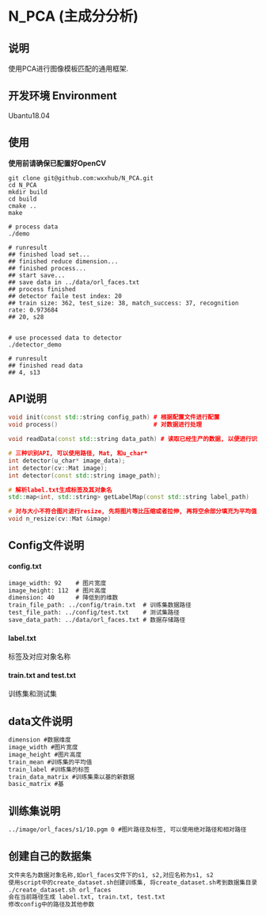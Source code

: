 # N_PCA (主成分分析)  

## 说明  
使用PCA进行图像模板匹配的通用框架.  

## 开发环境 Environment  
Ubantu18.04  

## 使用   
**使用前请确保已配置好OpenCV**   
```shell  
git clone git@github.com:wxxhub/N_PCA.git  
cd N_PCA  
mkdir build  
cd build  
cmake ..  
make  

# process data
./demo  

# runresult
## finished load set...
## finished reduce dimension...
## finished process...
## start save...
## save data in ../data/orl_faces.txt
## process finished
## detector faile test index: 20
## train size: 362, test_size: 38, match_success: 37, recognition rate: 0.973684
## 20, s28


# use processed data to detector
./detector_demo  

# runresult
## finished read data
## 4, s13
```

## API说明
```cpp
void init(const std::string config_path) # 根据配置文件进行配置
void process()                           # 对数据进行处理

void readData(const std::string data_path) # 读取已经生产的数据, 以便进行识别

# 三种识别API, 可以使用路径, Mat, 和u_char*  
int detector(u_char* image_data);
int detector(cv::Mat image);
int detector(const std::string image_path);

# 解析label.txt生成标签及其对象名  
std::map<int, std::string> getLabelMap(const std::string label_path)

# 对与大小不符合图片进行resize, 先将图片等比压缩或者拉伸, 再将空余部分填充为平均值, 需要先将图片灰度化  
void n_resize(cv::Mat &image)
```

## Config文件说明  
#### config.txt  
```txt
image_width: 92    # 图片宽度
image_height: 112  # 图片高度
dimension: 40      # 降低到的维数
train_file_path: ../config/train.txt  # 训练集数据路径
test_file_path: ../config/test.txt    # 测试集路径
save_data_path: ../data/orl_faces.txt # 数据存储路径
```

#### label.txt  
标签及对应对象名称  

#### train.txt and test.txt  
训练集和测试集  

## data文件说明
```txt
dimension #数据维度
image_width #图片宽度
image_height #图片高度
train_mean #训练集的平均值
train_label #训练集的标签
train_data_matrix #训练集乘以基的新数据
basic_matrix #基
```

## 训练集说明
```txt
../image/orl_faces/s1/10.pgm 0 #图片路径及标签, 可以使用绝对路径和相对路径
```

## 创建自己的数据集
```txt
文件夹名为数据对象名称,如orl_faces文件下的s1, s2,对应名称为s1, s2  
使用script中的create_dataset.sh创建训练集, 将create_dataset.sh考到数据集目录, 例如image  
./create_dataset.sh orl_faces
会在当前路径生成 label.txt, train.txt, test.txt  
修改config中的路径及其他参数  
```